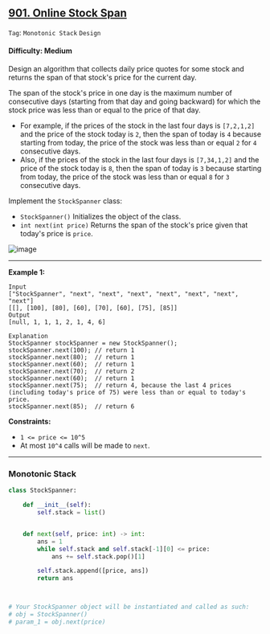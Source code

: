 ## [901. Online Stock Span](https://leetcode.com/problems/online-stock-span)

```Tag```: ```Monotonic Stack``` ```Design```

#### Difficulty: Medium

Design an algorithm that collects daily price quotes for some stock and returns the span of that stock's price for the current day.

The span of the stock's price in one day is the maximum number of consecutive days (starting from that day and going backward) for which the stock price was less than or equal to the price of that day.

- For example, if the prices of the stock in the last four days is ```[7,2,1,2]``` and the price of the stock today is ```2```, then the span of today is ```4``` because starting from today, the price of the stock was less than or equal ```2``` for ```4``` consecutive days.
- Also, if the prices of the stock in the last four days is ```[7,34,1,2]``` and the price of the stock today is ```8```, then the span of today is ```3``` because starting from today, the price of the stock was less than or equal ```8``` for ```3``` consecutive days.

Implement the ```StockSpanner``` class:

- ```StockSpanner()``` Initializes the object of the class.
- ```int next(int price)``` Returns the span of the stock's price given that today's price is ```price```.

![image](https://github.com/quananhle/Python/assets/35042430/17e0231f-fc18-4160-9f40-ad7ad26768df)

---
 
__Example 1:__
```
Input
["StockSpanner", "next", "next", "next", "next", "next", "next", "next"]
[[], [100], [80], [60], [70], [60], [75], [85]]
Output
[null, 1, 1, 1, 2, 1, 4, 6]

Explanation
StockSpanner stockSpanner = new StockSpanner();
stockSpanner.next(100); // return 1
stockSpanner.next(80);  // return 1
stockSpanner.next(60);  // return 1
stockSpanner.next(70);  // return 2
stockSpanner.next(60);  // return 1
stockSpanner.next(75);  // return 4, because the last 4 prices (including today's price of 75) were less than or equal to today's price.
stockSpanner.next(85);  // return 6
```

__Constraints:__

- ```1 <= price <= 10^5```
- At most ```10^4``` calls will be made to ```next```.

---

### Monotonic Stack

```Python
class StockSpanner:

    def __init__(self):
        self.stack = list()


    def next(self, price: int) -> int:
        ans = 1
        while self.stack and self.stack[-1][0] <= price:
            ans += self.stack.pop()[1] 

        self.stack.append([price, ans])
        return ans



# Your StockSpanner object will be instantiated and called as such:
# obj = StockSpanner()
# param_1 = obj.next(price)
```
